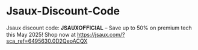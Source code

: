 # Jsaux-Discount-Code
Jsaux discount code: 𝐉𝐒𝐀𝐔𝐗𝐎𝐅𝐅𝐈𝐂𝐈𝐀𝐋 – Save up to 50% on premium tech this May 2025!  Shop now at  https://jsaux.com/?sca_ref=6495630.0D2QeoACQX
